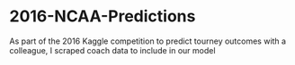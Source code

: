 # 2016-NCAA-Predictions
As part of the 2016 Kaggle competition to predict tourney outcomes with a colleague, I scraped coach data to include in our model
